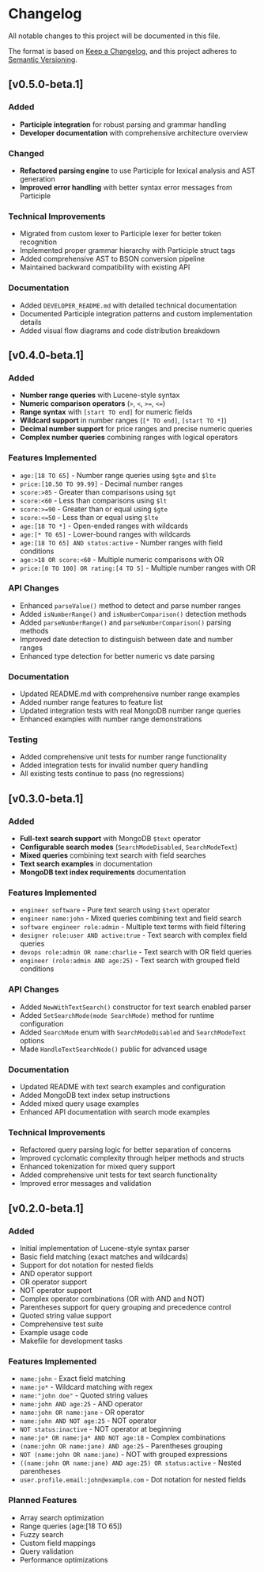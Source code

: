 # Changelog

All notable changes to this project will be documented in this file.

The format is based on [Keep a Changelog](https://keepachangelog.com/en/1.0.0/),
and this project adheres to [Semantic Versioning](https://semver.org/spec/v2.0.0.html).

## [v0.5.0-beta.1]

### Added
- **Participle integration** for robust parsing and grammar handling
- **Developer documentation** with comprehensive architecture overview

### Changed
- **Refactored parsing engine** to use Participle for lexical analysis and AST generation
- **Improved error handling** with better syntax error messages from Participle

### Technical Improvements
- Migrated from custom lexer to Participle lexer for better token recognition
- Implemented proper grammar hierarchy with Participle struct tags
- Added comprehensive AST to BSON conversion pipeline
- Maintained backward compatibility with existing API

### Documentation
- Added `DEVELOPER_README.md` with detailed technical documentation
- Documented Participle integration patterns and custom implementation details
- Added visual flow diagrams and code distribution breakdown

## [v0.4.0-beta.1]

### Added
- **Number range queries** with Lucene-style syntax
- **Numeric comparison operators** (`>`, `<`, `>=`, `<=`)
- **Range syntax** with `[start TO end]` for numeric fields
- **Wildcard support** in number ranges (`[* TO end]`, `[start TO *]`)
- **Decimal number support** for price ranges and precise numeric queries
- **Complex number queries** combining ranges with logical operators

### Features Implemented
- `age:[18 TO 65]` - Number range queries using `$gte` and `$lte`
- `price:[10.50 TO 99.99]` - Decimal number ranges
- `score:>85` - Greater than comparisons using `$gt`
- `score:<60` - Less than comparisons using `$lt`
- `score:>=90` - Greater than or equal using `$gte`
- `score:<=50` - Less than or equal using `$lte`
- `age:[18 TO *]` - Open-ended ranges with wildcards
- `age:[* TO 65]` - Lower-bound ranges with wildcards
- `age:[18 TO 65] AND status:active` - Number ranges with field conditions
- `age:>18 OR score:<60` - Multiple numeric comparisons with OR
- `price:[0 TO 100] OR rating:[4 TO 5]` - Multiple number ranges with OR

### API Changes
- Enhanced `parseValue()` method to detect and parse number ranges
- Added `isNumberRange()` and `isNumberComparison()` detection methods
- Added `parseNumberRange()` and `parseNumberComparison()` parsing methods
- Improved date detection to distinguish between date and number ranges
- Enhanced type detection for better numeric vs date parsing

### Documentation
- Updated README.md with comprehensive number range examples
- Added number range features to feature list
- Updated integration tests with real MongoDB number range queries
- Enhanced examples with number range demonstrations

### Testing
- Added comprehensive unit tests for number range functionality
- Added integration tests for invalid number query handling
- All existing tests continue to pass (no regressions)

## [v0.3.0-beta.1]

### Added
- **Full-text search support** with MongoDB `$text` operator
- **Configurable search modes** (`SearchModeDisabled`, `SearchModeText`)
- **Mixed queries** combining text search with field searches
- **Text search examples** in documentation
- **MongoDB text index requirements** documentation

### Features Implemented
- `engineer software` - Pure text search using `$text` operator
- `engineer name:john` - Mixed queries combining text and field search
- `software engineer role:admin` - Multiple text terms with field filtering
- `designer role:user AND active:true` - Text search with complex field queries
- `devops role:admin OR name:charlie` - Text search with OR field queries
- `engineer (role:admin AND age:25)` - Text search with grouped field conditions

### API Changes
- Added `NewWithTextSearch()` constructor for text search enabled parser
- Added `SetSearchMode(mode SearchMode)` method for runtime configuration
- Added `SearchMode` enum with `SearchModeDisabled` and `SearchModeText` options
- Made `HandleTextSearchNode()` public for advanced usage

### Documentation
- Updated README with text search examples and configuration
- Added MongoDB text index setup instructions
- Added mixed query usage examples
- Enhanced API documentation with search mode examples

### Technical Improvements
- Refactored query parsing logic for better separation of concerns
- Improved cyclomatic complexity through helper methods and structs
- Enhanced tokenization for mixed query support
- Added comprehensive unit tests for text search functionality
- Improved error messages and validation

## [v0.2.0-beta.1]

### Added
- Initial implementation of Lucene-style syntax parser
- Basic field matching (exact matches and wildcards)
- Support for dot notation for nested fields
- AND operator support
- OR operator support
- NOT operator support
- Complex operator combinations (OR with AND and NOT)
- Parentheses support for query grouping and precedence control
- Quoted string value support
- Comprehensive test suite
- Example usage code
- Makefile for development tasks

### Features Implemented
- `name:john` - Exact field matching
- `name:jo*` - Wildcard matching with regex
- `name:"john doe"` - Quoted string values
- `name:john AND age:25` - AND operator
- `name:john OR name:jane` - OR operator
- `name:john AND NOT age:25` - NOT operator
- `NOT status:inactive` - NOT operator at beginning
- `name:jo* OR name:ja* AND NOT age:18` - Complex combinations
- `(name:john OR name:jane) AND age:25` - Parentheses grouping
- `NOT (name:john OR name:jane)` - NOT with grouped expressions
- `((name:john OR name:jane) AND age:25) OR status:active` - Nested parentheses
- `user.profile.email:john@example.com` - Dot notation for nested fields

### Planned Features
- Array search optimization
- Range queries (age:[18 TO 65])
- Fuzzy search
- Custom field mappings
- Query validation
- Performance optimizations
